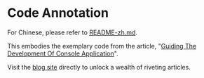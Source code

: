 Code Annotation
==========

For Chinese, please refer to [README-zh.md](./README-zh.md).

This embodies the exemplary code from the article, "[Guiding The Development Of Console Application](https://www.homqyy.cn/编程语言/Perl/教你编写控制台程序/)".

Visit the [blog site](https://www.homqyy.cn) directly to unlock a wealth of riveting articles.
